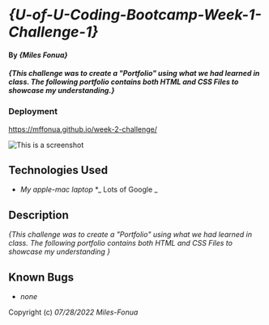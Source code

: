 # _{U-of-U-Coding-Bootcamp-Week-1-Challenge-1}_

#### By _**{Miles Fonua}**_

#### _{This challenge was to create a "Portfolio" using what we had learned in class. The following portfolio contains both HTML and CSS Files to showcase my understanding.}_

### Deployment
https://mffonua.github.io/week-2-challenge/

![This is a screenshot](/Users/mffonua/Desktop/Code/challenges/week-2-challenge/images/challenge-2.jpeg)
## Technologies Used

* _My apple-mac laptop_
*_ Lots of Google _


## Description

_{This challenge was to create a "Portfolio" using what we had learned in class. The following portfolio contains both HTML and CSS Files to showcase my understanding }_


## Known Bugs

* _none_


Copyright (c) _07/28/2022_ _Miles-Fonua_